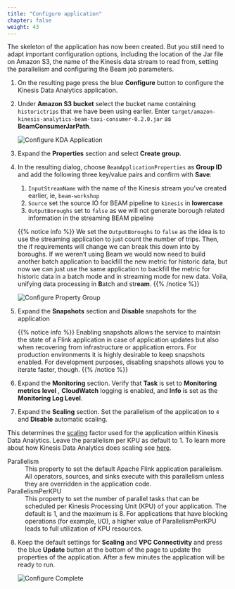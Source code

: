```yaml
---
title: "Configure application"
chapter: false
weight: 43
---
```


The skeleton of the application has now been created. But you still need to adapt important configuration options, including the location of the Jar file on Amazon S3, the name of the Kinesis data stream to read from, setting the parallelism and configuring the Beam job parameters.

1. On the resulting page press the blue **Configure** button to configure the Kinesis Data Analytics application.

1. Under **Amazon S3 bucket** select the bucket name containing `historictrips` that we have been using earlier. Enter `target/amazon-kinesis-analytics-beam-taxi-consumer-0.2.0.jar` as **BeamConsumerJarPath**.

   ![Configure KDA Application](/images/beam-on-kda/kda-config.png)

1. Expand the **Properties** section and select **Create group**.

1. In the resulting dialog, choose `BeamApplicationProperties` as **Group ID** and add the following three key/value pairs and confirm with **Save**:

   1. `InputStreamName` with the name of the Kinesis stream you've created earlier, ie, `beam-workshop`
   1. `Source` set the source IO for BEAM pipeline to `kinesis` in **lowercase**
   1. `OutputBoroughs` set to `false` as we will not generate borough related information in the streaming BEAM pipeline

   {{% notice info %}}
   We set the `OutputBoroughs` to `false` as the idea is to use the streaming application to just count the number of trips. Then, the if requirements will change we can break this down into by boroughs.
   If we weren’t using Beam we would now need to build another batch application to backfill the new metric for historic data, but now we can just use the same application to backfill the metric for historic data in a batch mode and in streaming mode for new data. Voila, unifying data processing in **B**atch and str**eam**.
   {{% /notice %}}

   ![Configure Property Group](/images/beam-on-kda/kda-prop-grp1.png)

1. Expand the **Snapshots** section and **Disable** snapshots for the application

   {{% notice info %}}
   Enabling snapshots allows the service to maintain the state of a Flink application in case of application updates but also when recovering from infrastructure or application errors. For production environments it is highly desirable to keep snapshots enabled. For development purposes, disabling snapshots allows you to iterate faster, though.
   {{% /notice %}}

1. Expand the **Monitoring** section. Verify that **Task** is set to **Monitoring metrics level** ,  **CloudWatch** logging is enabled, and **Info** is set as the **Monitoring Log Level**.

1. Expand the **Scaling** section. Set the parallelism of the application to `4` and **Disable** automatic scaling.

This determines the [scaling](https://docs.aws.amazon.com/kinesisanalytics/latest/java/how-scaling.html) factor used for the application within Kinesis Data Analytics. Leave the parallelism per KPU as default to 1. To learn more about how Kinesis Data Analytics does scaling see [here](https://docs.aws.amazon.com/kinesisanalytics/latest/java/how-scaling.html).
   <dl>
      <dt>Parallelism</dt>
      <dd>This property to set the default Apache Flink application parallelism. All operators, sources, and sinks execute with this parallelism unless they are overridden in the application code.</dd>
      <dt>ParallelismPerKPU</dt>
      <dd>This property to set the number of parallel tasks that can be scheduled per Kinesis Processing Unit (KPU) of your application. The default is 1, and the maximum is 8. For applications that have blocking operations (for example, I/O), a higher value of ParallelismPerKPU leads to full utilization of KPU resources.</dd>
   </dl>


8. Keep the default settings for **Scaling** and **VPC Connectivity** and press the blue **Update** button at the bottom of the page to update the properties of the application. After a few minutes the application will be ready to run.

   ![Configure Complete](/images/beam-on-kda/kda-configure-review.png)
